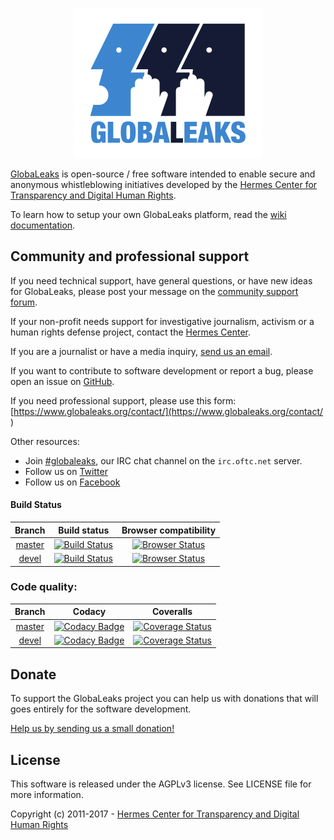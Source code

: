 <p align="center">
  <img src="/client/app/data/logo.png" width="300">
</p>

[GlobaLeaks](https://www.globaleaks.org/) is open-source / free software intended to enable secure and anonymous whistleblowing initiatives developed by the [Hermes Center for Transparency and Digital Human Rights](https://www.hermescenter.org/).

To learn how to setup your own GlobaLeaks platform, read the [wiki documentation](https://github.com/globaleaks/GlobaLeaks/wiki).

## Community and professional support
If you need technical support, have general questions, or have new ideas for GlobaLeaks, please post your message on the [community support forum](https://forum.globaleaks.org/).

If your non-profit needs support for investigative journalism, activism or a human rights defense project, contact the [Hermes Center](mailto:projects@hermescenter.org).

If you are a journalist or have a media inquiry, [send us an email](mailto:media@globaleaks.org).

If you want to contribute to software development or report a bug, please open an issue on [GitHub](https://github.com/globaleaks/GlobaLeaks/issues/).

If you need professional support, please use this form: [https://www.globaleaks.org/contact/](https://www.globaleaks.org/contact/ )

Other resources:
* Join [#globaleaks](https://webchat.oftc.net/?nick=gl-guest.&channels=globaleaks), our IRC chat channel on the `irc.oftc.net` server.
* Follow us on [Twitter](https://twitter.com/globaleaks)
* Follow us on [Facebook](https://www.facebook.com/globaleaks)

#### Build Status
| Branch | Build status | Browser compatibility |
| :---: | :---: | :---: |
| [master](https://github.com/globaleaks/GlobaLeaks/tree/master) | [![Build Status](https://travis-ci.org/globaleaks/GlobaLeaks.svg?branch=master)](https://travis-ci.org/globaleaks/GlobaLeaks) | [![Browser Status](https://badges.herokuapp.com/sauce/globaleaks?tag=master&labels=none)](https://saucelabs.com/u/globaleaks)
| [devel](https://github.com/globaleaks/GlobaLeaks/tree/devel) | [![Build Status](https://travis-ci.org/globaleaks/GlobaLeaks.svg?branch=devel)](https://travis-ci.org/globaleaks/GlobaLeaks) | [![Browser Status](https://badges.herokuapp.com/sauce/globaleaks?tag=devel&labels=none)](https://saucelabs.com/u/globaleaks)

### Code quality:
| Branch | Codacy | Coveralls |
| :---: | :---: | :---: |
| [master](https://github.com/globaleaks/GlobaLeaks/tree/master) | [![Codacy Badge](https://api.codacy.com/project/badge/Grade/829f1847c5794c758e17d6e939cb76f0?branch=master)](https://www.codacy.com/app/GlobaLeaks/GlobaLeaks) | [![Coverage Status](https://coveralls.io/repos/globaleaks/GlobaLeaks/badge.svg?branch=master)](https://coveralls.io/r/globaleaks/GlobaLeaks?branch=master)
| [devel](https://github.com/globaleaks/GlobaLeaks/tree/master) | [![Codacy Badge](https://api.codacy.com/project/badge/Grade/829f1847c5794c758e17d6e939cb76f0?branch=master)](https://www.codacy.com/app/GlobaLeaks/GlobaLeaks) | [![Coverage Status](https://coveralls.io/repos/globaleaks/GlobaLeaks/badge.svg?branch=devel)](https://coveralls.io/r/globaleaks/GlobaLeaks?branch=devel)

## Donate
To support the GlobaLeaks project you can help us with donations that will goes entirely for the software development.

[Help us by sending us a small donation!](https://www.globaleaks.org/donate)

## License
This software is released under the AGPLv3 license. See LICENSE file for more information.

Copyright (c) 2011-2017 - [Hermes Center for Transparency and Digital Human Rights](https://www.hermescenter.org)
